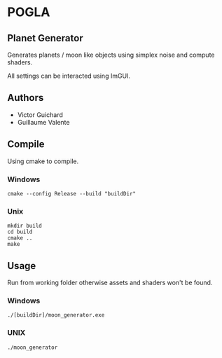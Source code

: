 # POGLA

## Planet Generator

Generates planets / moon like objects using simplex noise
and compute shaders.

All settings can be interacted using ImGUI.

## Authors

* Victor Guichard
* Guillaume Valente

## Compile

Using cmake to compile.

### Windows

```
cmake --config Release --build "buildDir"
```

### Unix

```
mkdir build
cd build
cmake ..
make
```

## Usage

Run from working folder otherwise assets and shaders won't be found.

### Windows

```
./[buildDir]/moon_generator.exe
```

### UNIX

```
./moon_generator
```